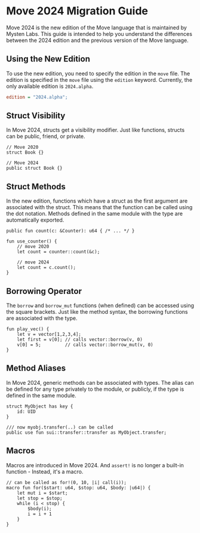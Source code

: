 # Move 2024 Migration Guide

Move 2024 is the new edition of the Move language that is maintained by Mysten Labs. This guide is intended to help you understand the differences between the 2024 edition and the previous version of the Move language.

## Using the New Edition

To use the new edition, you need to specify the edition in the `move` file. The edition is specified in the `move` file using the `edition` keyword. Currently, the only available edition is `2024.alpha`.

```ini
edition = "2024.alpha";
```

## Struct Visibility

In Move 2024, structs get a visibility modifier. Just like functions, structs can be public, friend, or private.

```move
// Move 2020
struct Book {}

// Move 2024
public struct Book {}
```

## Struct Methods

In the new edition, functions which have a struct as the first argument are associated with the struct. This means that the function can be called using the dot notation. Methods defined in the same module with the type are automatically exported.

```move
public fun count(c: &Counter): u64 { /* ... */ }

fun use_counter() {
    // move 2020
    let count = counter::count(&c);

    // move 2024
    let count = c.count();
}
```

## Borrowing Operator

The `borrow` and `borrow_mut` functions (when defined) can be accessed using the square brackets. Just like the method syntax, the borrowing functions are associated with the type.

```move
fun play_vec() {
    let v = vector[1,2,3,4];
    let first = v[0]; // calls vector::borrow(v, 0)
    v[0] = 5;         // calls vector::borrow_mut(v, 0)
}
```

## Method Aliases

In Move 2024, generic methods can be associated with types. The alias can be defined for any type privately to the module, or publicly, if the type is defined in the same module.

```move
struct MyObject has key {
    id: UID
}

/// now myobj.transfer(..) can be called
public use fun sui::transfer::transfer as MyObject.transfer;
```

## Macros

Macros are introduced in Move 2024. And `assert!` is no longer a built-in function - Instead, it's a macro.

```move
// can be called as for!(0, 10, |i| call(i));
macro fun for($start: u64, $stop: u64, $body: |u64|) {
    let mut i = $start;
    let stop = $stop;
    while (i < stop) {
        $body(i);
        i = i + 1
    }
}
```
